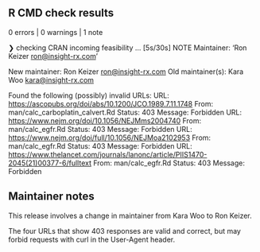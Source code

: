 ## R CMD check results

0 errors | 0 warnings | 1 note

❯ checking CRAN incoming feasibility ... [5s/30s] NOTE
  Maintainer: ‘Ron Keizer <ron@insight-rx.com>’
  
  New maintainer:
    Ron Keizer <ron@insight-rx.com>
  Old maintainer(s):
    Kara Woo <kara@insight-rx.com>
    
  Found the following (possibly) invalid URLs:
  URL: https://ascopubs.org/doi/abs/10.1200/JCO.1989.7.11.1748
    From: man/calc_carboplatin_calvert.Rd
    Status: 403
    Message: Forbidden
  URL: https://www.nejm.org/doi/10.1056/NEJMms2004740
    From: man/calc_egfr.Rd
    Status: 403
    Message: Forbidden
  URL: https://www.nejm.org/doi/full/10.1056/NEJMoa2102953
    From: man/calc_egfr.Rd
    Status: 403
    Message: Forbidden
  URL: https://www.thelancet.com/journals/lanonc/article/PIIS1470-2045(21)00377-6/fulltext
    From: man/calc_egfr.Rd
    Status: 403
    Message: Forbidden

## Maintainer notes

This release involves a change in maintainer from Kara Woo to Ron Keizer.

The four URLs that show 403 responses are valid and correct, but may forbid requests with curl in the User-Agent header.
